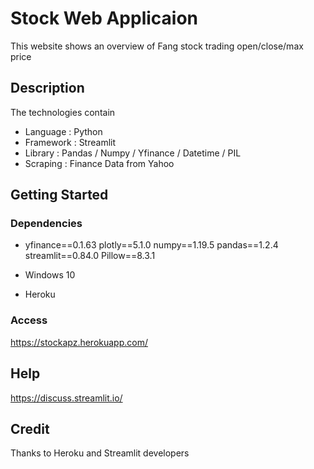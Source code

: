 # Stock Web Applicaion

This website shows an overview of Fang stock trading open/close/max price

## Description

The technologies contain
- Language : Python
- Framework : Streamlit
- Library : Pandas / Numpy / Yfinance / Datetime / PIL 
- Scraping : Finance Data from Yahoo 

## Getting Started

### Dependencies

* yfinance==0.1.63
plotly==5.1.0
numpy==1.19.5
pandas==1.2.4
streamlit==0.84.0
Pillow==8.3.1

* Windows 10
* Heroku 

### Access

https://stockapz.herokuapp.com/

## Help

https://discuss.streamlit.io/

## Credit

Thanks to Heroku and Streamlit developers
